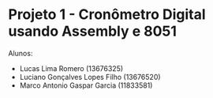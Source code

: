 # Projeto 1 - Cronômetro Digital usando Assembly e 8051

Alunos:
- Lucas Lima Romero (13676325)
- Luciano Gonçalves Lopes Filho (13676520)
- Marco Antonio Gaspar Garcia (11833581)
